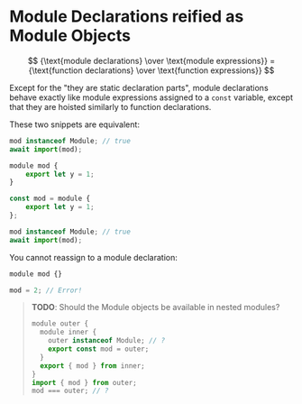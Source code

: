 # Module Declarations reified as Module Objects

$$ {\text{module declarations} \over \text{module expressions}} = {\text{function declarations} \over \text{function expressions}} $$

Except for the "they are static declaration parts", module declarations behave exactly like module expressions assigned to a `const` variable, except that they are hoisted similarly to function declarations.

These two snippets are equivalent:

```js
mod instanceof Module; // true
await import(mod);

module mod {
    export let y = 1;
}
```
```js
const mod = module {
    export let y = 1;
};

mod instanceof Module; // true
await import(mod);
```

You cannot reassign to a module declaration:
```js
module mod {}

mod = 2; // Error!
```

> **TODO**: Should the Module objects be available in nested modules?
> ```js
> module outer {
>   module inner {
>     outer instanceof Module; // ?
>     export const mod = outer;
>   }
>   export { mod } from inner;
> }
> import { mod } from outer;
> mod === outer; // ?
> ```
